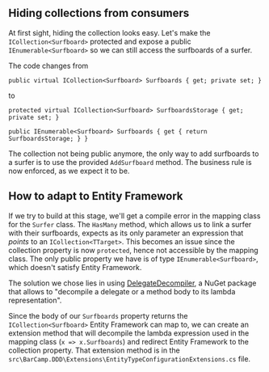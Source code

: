 ## Hiding collections from consumers

At first sight, hiding the collection looks easy.
Let's make the `ICollection<Surfboard>` protected and expose a public `IEnumerable<Surfboard>` so we can still access the surfboards of a surfer.

The code changes from

```
public virtual ICollection<Surfboard> Surfboards { get; private set; }
```

to

```
protected virtual ICollection<Surfboard> SurfboardsStorage { get; private set; }

public IEnumerable<Surfboard> Surfboards { get { return SurfboardsStorage; } }
```

The collection not being public anymore, the only way to add surfboards to a surfer is to use the provided `AddSurfboard` method.
The business rule is now enforced, as we expect it to be.

## How to adapt to Entity Framework

If we try to build at this stage, we'll get a compile error in the mapping class for the `Surfer` class.
The `HasMany` method, which allows us to link a surfer with their surfboards, expects as its only parameter an expression that *points* to an `ICollection<TTarget>`.
This becomes an issue since the collection property is now `protected`, hence not accessible by the mapping class. The only public property we have is of type `IEnumerable<Surfboard>`, which doesn't satisfy Entity Framework.

The solution we chose lies in using [DelegateDecompiler](https://github.com/hazzik/DelegateDecompiler), a NuGet package that allows to "decompile a delegate or a method body to its lambda representation".

Since the body of our `Surfboards` property returns the `ICollection<Surfboard>` Entity Framework can map to, we can create an extension method that will decompile the lambda expression used in the mapping class (`x => x.Surfboards`) and redirect Entity Framework to the collection property. That extension method is in the `src\BarCamp.DDD\Extensions\EntityTypeConfigurationExtensions.cs` file.